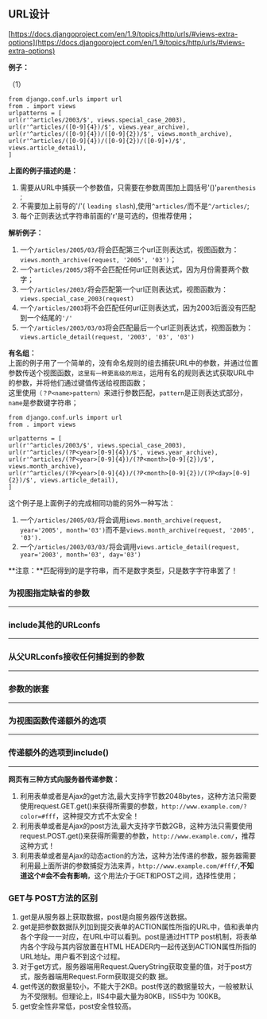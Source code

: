 ## URL设计 ##

[https://docs.djangoproject.com/en/1.9/topics/http/urls/#views-extra-options](https://docs.djangoproject.com/en/1.9/topics/http/urls/#views-extra-options)

**例子：**

（1）

    from django.conf.urls import url
    from . import views  
    urlpatterns = [
    url(r'^articles/2003/$', views.special_case_2003),
    url(r'^articles/([0-9]{4})/$', views.year_archive),
    url(r'^articles/([0-9]{4})/([0-9]{2})/$', views.month_archive),
    url(r'^articles/([0-9]{4})/([0-9]{2})/([0-9]+)/$', views.article_detail),
    ]

**上面的例子描述的是：**<br />
1. 需要从URL中捕获一个参数值，只需要在参数周围加上圆括号'()'`parenthesis` ;<br />
2. 不需要加上前导的'/'( `leading slash`),使用`^articles/`而不是`^/articles/`;<br />
3. 每个正则表达式字符串前面的'r'是可选的，但推荐使用；

**解析例子：**<br />
1. 一个`/articles/2005/03/`将会匹配第三个url正则表达式，视图函数为：`views.month_archive(request, '2005', '03')`；<br />
2. 一个`articles/2005/3`将不会匹配任何url正则表达式，因为月份需要两个数字；<br />
3. 一个`/articles/2003/`将会匹配第一个url正则表达式，视图函数为：`views.special_case_2003(request)`<br />
4. 一个`/articles/2003`将不会匹配任何url正则表达式，因为2003后面没有匹配到一个结尾的`'/'`<br />
5. 一个`/articles/2003/03/03`将会匹配最后一个url正则表达式，视图函数为： `views.article_detail(request, '2003', '03', '03')`

**有名组：**<br />
上面的例子用了一个简单的，没有命名规则的组去捕获URL中的参数，并通过位置参数传送个视图函数，`这里有一种更高级的用法`，运用有名的规则表达式获取URL中的参数，并将他们通过键值传送给视图函数；<br />
这里使用`（？P<name>pattern）`来进行参数匹配，`pattern`是正则表达式部分，`name`是参数键字符串；<br />


    from django.conf.urls import url
    from . import views

    urlpatterns = [
    url(r'^articles/2003/$', views.special_case_2003),
    url(r'^articles/(?P<year>[0-9]{4})/$', views.year_archive),
    url(r'^articles/(?P<year>[0-9]{4})/(?P<month>[0-9]{2})/$', views.month_archive),
    url(r'^articles/(?P<year>[0-9]{4})/(?P<month>[0-9]{2})/(?P<day>[0-9]{2})/$', views.article_detail),
    ]

这个例子是上面例子的完成相同功能的另外一种写法：<br />
1. 一个`/articles/2005/03/`将会调用`iews.month_archive(request, year='2005', month='03')`而不是`views.month_archive(request, '2005', '03').`<br />
2. 一个`/articles/2003/03/03/`将会调用`views.article_detail(request, year='2003', month='03', day='03')`<br />

**注意：**匹配得到的是字符串，而不是数字类型，只是数字字符串罢了！


### 为视图指定缺省的参数 ###


----------

### include其他的URLconfs ###


----------

### 从父URLconfs接收任何捕捉到的参数 ###


----------

### 参数的嵌套 ###


----------

### 为视图函数传递额外的选项 ###


----------


### 传递额外的选项到include() ###


----------

**网页有三种方式向服务器传递参数：**<br />
1. 利用表单或者是Ajax的get方法,最大支持字节数2048bytes，这种方法只需要使用request.GET.get()来获得所需要的参数，`http://www.example.com/?color=#fff`，这种提交方式不太安全！<br />
2. 利用表单或者是Ajax的post方法,最大支持字节数2GB，这种方法只需要使用request.POST.get()来获得所需要的参数，`http://www.example.com/`，推荐这种方式！<br />
3. 利用表单或者是Ajax的动态action的方法，这种方法传递的参数，服务器需要利用最上面所讲的参数捕捉方法来弄，`http://www.example.com/#fff/`,**不知道这个#会不会有影响**，这个用法介于GET和POST之间，选择性使用；

### GET与 POST方法的区别 ###

1. get是从服务器上获取数据，post是向服务器传送数据。
2. get是把参数数据队列加到提交表单的ACTION属性所指的URL中，值和表单内各个字段一一对应，在URL中可以看到。post是通过HTTP post机制，将表单内各个字段与其内容放置在HTML HEADER内一起传送到ACTION属性所指的URL地址。用户看不到这个过程。
3. 对于get方式，服务器端用Request.QueryString获取变量的值，对于post方式，服务器端用Request.Form获取提交的数 据。
4. get传送的数据量较小，不能大于2KB。post传送的数据量较大，一般被默认为不受限制。但理论上，IIS4中最大量为80KB，IIS5中为 100KB。
5. get安全性非常低，post安全性较高。